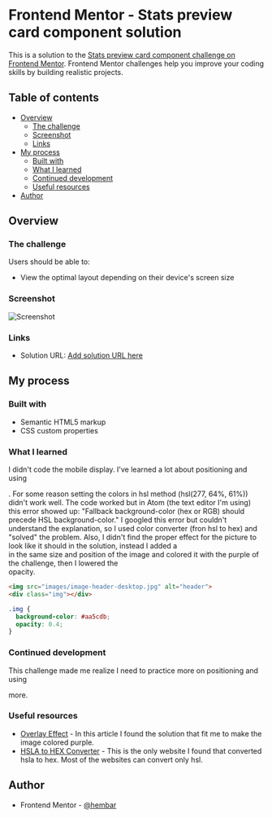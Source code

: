 # Frontend Mentor - Stats preview card component solution

This is a solution to the [Stats preview card component challenge on Frontend Mentor](https://www.frontendmentor.io/challenges/stats-preview-card-component-8JqbgoU62). Frontend Mentor challenges help you improve your coding skills by building realistic projects.

## Table of contents

- [Overview](#overview)
  - [The challenge](#the-challenge)
  - [Screenshot](#screenshot)
  - [Links](#links)
- [My process](#my-process)
  - [Built with](#built-with)
  - [What I learned](#what-i-learned)
  - [Continued development](#continued-development)
  - [Useful resources](#useful-resources)
- [Author](#author)

## Overview

### The challenge

Users should be able to:

- View the optimal layout depending on their device's screen size

### Screenshot

![Screenshot](images/screenshot.jpg)

### Links

- Solution URL: [Add solution URL here](https://hembar.github.io/stats-preview-frontend-mentor/)

## My process

### Built with

- Semantic HTML5 markup
- CSS custom properties

### What I learned

I didn't code the mobile display.
I've learned a lot about positioning and using <div>.
For some reason setting the colors in hsl method (hsl(277, 64%, 61%)) didn't work well.
The code worked but in Atom (the text editor I'm using) this error showed up:
"Fallback background-color (hex or RGB) should precede HSL background-color."
I googled this error but couldn't understand the explanation, so I used color converter (fron hsl to hex)
and "solved" the problem.
Also, I didn't find the proper effect for the picture to look like it should in the solution,
instead I added a <div> in the same size and position of the image and colored it with the purple of the challenge, then I lowered the <div> opacity.

```html
<img src="images/image-header-desktop.jpg" alt="header">
<div class="img"></div>
```
```css
.img {
  background-color: #aa5cdb;
  opacity: 0.4;
}
```

### Continued development

This challenge made me realize I need to practice more on positioning and using <div> more.

### Useful resources

- [Overlay Effect](https://dev.to/ellen_dev/two-ways-to-achieve-an-image-colour-overlay-with-css-eio) -
In this article I found the solution that fit me to make the image colored purple.
- [HSLA to HEX Converter](http://standardista.com/webkit/ch7/hsla.html) - This is the only website I found that converted hsla to hex. Most of the websites can convert only hsl.

## Author

- Frontend Mentor - [@hembar](hhttps://www.frontendmentor.io/profile/hembars)
